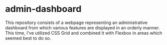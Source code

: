 # admin-dashboard
This repository consists of a webpage representing an administrative dashboard from which various features are displayed in an orderly manner.  This time, I've utilized CSS Grid and combined it with Flexbox in areas which seemed best to do so.

